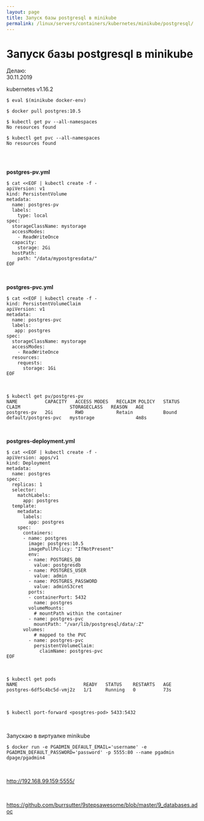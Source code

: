```yaml
---
layout: page
title: Запуск базы postgresql в minikube
permalink: /linux/servers/containers/kubernetes/minikube/postgresql/
---
```


# Запуск базы postgresql в minikube

Делаю:  
30.11.2019

kubernetes v1.16.2

```
$ eval $(minikube docker-env)

$ docker pull postgres:10.5

$ kubectl get pv --all-namespaces
No resources found

$ kubectl get pvc --all-namespaces
No resources found


```

<br/>

**postgres-pv.yml**

```
$ cat <<EOF | kubectl create -f -
apiVersion: v1
kind: PersistentVolume
metadata:
  name: postgres-pv
  labels:
    type: local
spec:
  storageClassName: mystorage
  accessModes:
    - ReadWriteOnce
  capacity:
    storage: 2Gi
  hostPath:
    path: "/data/mypostgresdata/"
EOF

```

<br/>

**postgres-pvc.yml**

```
$ cat <<EOF | kubectl create -f -
kind: PersistentVolumeClaim
apiVersion: v1
metadata:
  name: postgres-pvc
  labels:
   app: postgres
spec:
  storageClassName: mystorage
  accessModes:
    - ReadWriteOnce
  resources:
    requests:
      storage: 1Gi
EOF
```

<br/>

```
$ kubectl get pv/postgres-pv
NAME          CAPACITY   ACCESS MODES   RECLAIM POLICY   STATUS   CLAIM                  STORAGECLASS   REASON   AGE
postgres-pv   2Gi        RWO            Retain           Bound    default/postgres-pvc   mystorage               4m8s
```

<br/>

**postgres-deployment.yml**

```
$ cat <<EOF | kubectl create -f -
apiVersion: apps/v1
kind: Deployment
metadata:
  name: postgres
spec:
  replicas: 1
  selector:
    matchLabels:
      app: postgres
  template:
    metadata:
      labels:
        app: postgres
    spec:
      containers:
      - name: postgres
        image: postgres:10.5
        imagePullPolicy: "IfNotPresent"
        env:
        - name: POSTGRES_DB
          value: postgresdb
        - name: POSTGRES_USER
          value: admin
        - name: POSTGRES_PASSWORD
          value: adminS3cret
        ports:
        - containerPort: 5432
          name: postgres
        volumeMounts:
          # mountPath within the container
        - name: postgres-pvc
          mountPath: "/var/lib/postgresql/data/:Z"
      volumes:
          # mapped to the PVC
        - name: postgres-pvc
          persistentVolumeClaim:
            claimName: postgres-pvc
EOF
```

<br/>

```
$ kubectl get pods
NAME                        READY   STATUS    RESTARTS   AGE
postgres-6df5c4bc5d-vmj2z   1/1     Running   0          73s
```

<br/>

```
$ kubectl port-forward <posgtres-pod> 5433:5432

```

<br/>

Запускаю в виртуалке minikube

```
$ docker run -e PGADMIN_DEFAULT_EMAIL='username' -e PGADMIN_DEFAULT_PASSWORD='password' -p 5555:80 --name pgadmin dpage/pgadmin4
```

<br/>

http://192.168.99.159:5555/

<br/>

https://github.com/burrsutter/9stepsawesome/blob/master/9_databases.adoc
